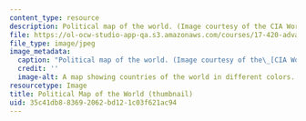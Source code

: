 ```yaml
---
content_type: resource
description: Political map of the world. (Image courtesy of the CIA World Fact Book.)
file: https://ol-ocw-studio-app-qa.s3.amazonaws.com/courses/17-420-advances-in-international-relations-theory-spring-2003/35c41db883692062bd121c03f621ac94_17-420s03-th.jpg
file_type: image/jpeg
image_metadata:
  caption: "Political map of the world. (Image courtesy of the\_[CIA World Fact Book](https://www.cia.gov/library/publications/the-world-factbook/docs/refmaps.html).)"
  credit: ''
  image-alt: A map showing countries of the world in different colors.
resourcetype: Image
title: Political Map of the World (thumbnail)
uid: 35c41db8-8369-2062-bd12-1c03f621ac94
---
```

